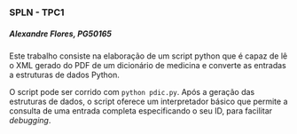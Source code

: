 ### SPLN - TPC1
##### Alexandre Flores, PG50165

Este trabalho consiste na elaboração de um script python que é capaz de lê o XML gerado do PDF de um dicionário de medicina e converte as entradas a estruturas de dados Python.

O script pode ser corrido com `python pdic.py`. Após a geração das estruturas de dados, o script oferece um interpretador básico que permite a consulta de uma entrada completa especificando o seu ID, para facilitar _debugging_.
